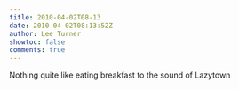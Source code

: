 ```yaml
---
title: 2010-04-02T08-13
date: 2010-04-02T08:13:52Z
author: Lee Turner
showtoc: false
comments: true
---
```


Nothing quite like eating breakfast to the sound of Lazytown

